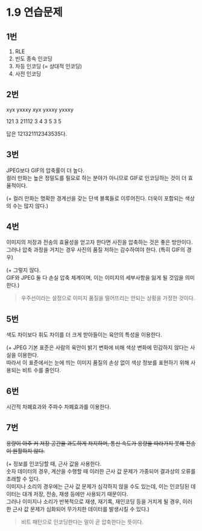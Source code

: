 # 1.9 연습문제

## 1번
1. RLE
2. 빈도 종속 인코딩
3. 차등 인코딩 (= 상대적 인코딩)
4. 사전 인코딩


## 2번
xyx yxxxy xyx yxxxy yxxxy

121 3 21112 3 4 3 5 3 5

답은 121321112343535다.


## 3번
JPEG보다 GIF의 압축률이 더 높다.  
컬러 만화는 높은 정밀도를 필요로 하는 분야가 아니므로 GIF로 인코딩하는 것이 더 효율적이다.

(+ 컬러 만화는 명확한 경계선을 갖는 단색 블록들로 이루어진다. 더욱이 포함되는 색상의 수는 많지 않다.)


## 4번
이미지의 저장과 전송의 효율성을 얻고자 한다면 사진을 압축하는 것은 좋은 방안이다.   
그러나 압축 과정을 거치는 경우 사진의 품질 저하는 감수하여야 한다. (특히 GIF의 경우)  

(+ 그렇지 않다.  
GIF와 JPEG 둘 다 손실 압축 체계이며, 이는 이미지의 세부사항을 잃게 될 것임을 의미한다.)

> 우주선이라는 설정으로 이미지 품질을 떨어뜨리는 안되는 상황을 가정한 것이다.

## 5번
색도 차이보다 휘도 차이를 더 크게 받아들이는 육안의 특성을 이용한다.

(+ JPEG 기본 표준은 사람의 육안이 밝기 변화에 비해 색상 변화에 민감하지 않다는 사실을 이용한다.  
따라서 이 표준에서는 눈에 띄는 이미지 품질의 손상 없이 색상 정보를 표현하기 위해 사용되는 비트 수를 줄인다.


## 6번
시간적 차폐효과와 주파수 차폐효과를 이용한다.



## 7번
~~용량이 아주 커 저장 공간을 과도하게 차지하며, 통신 속도가 용량을 따라가지 못해 전송이 원활하지 않다.~~  

(+ 정보를 인코딩할 때, 근사 값을 사용한다.  
숫자 데이터의 경우, 계산을 수행할 때 이러한 근사 값 문제가 가중되어 결과상의 오류를 초래할 수 있다.  
이미지나 소리의 경우에는 근사 값 문제가 심각하지 않을 수도 있는데, 이는 인코딩된 데이터는 대개 저장, 전송, 재생 등에만 사용되기 때문이다.  
그러나 이미지나 소리가 반복적으로 재생, 재기록, 재인코딩 등을 거치게 될 경우, 이러한 근사 값 문제가 심화되어 무가치한 데이터를 발생시킬 수 있다.)

> 비트 패턴으로 인코딩한다는 말이 곧 압축한다는 뜻이다.
